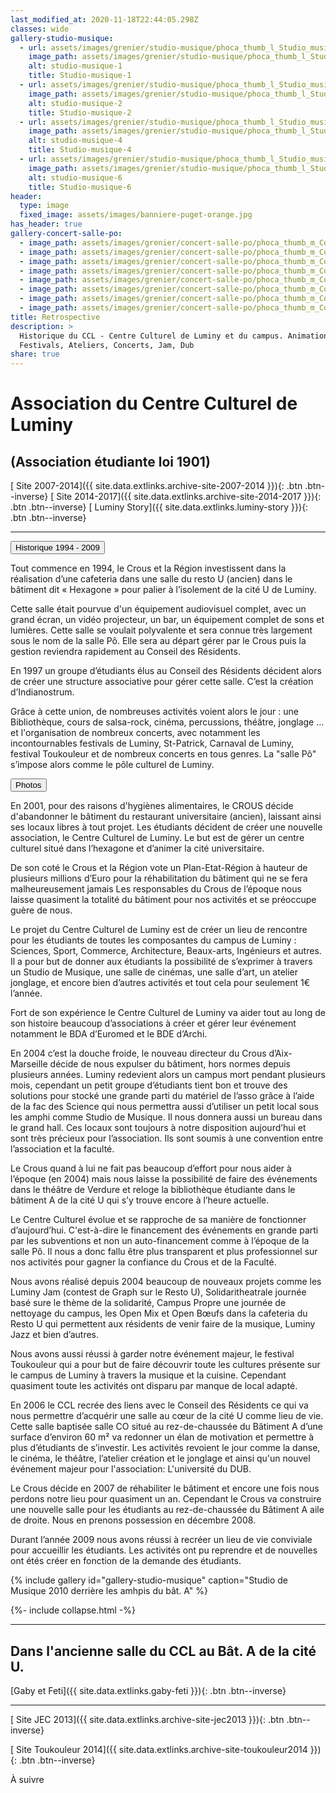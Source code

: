 ```yaml
---
last_modified_at: 2020-11-18T22:44:05.298Z
classes: wide
gallery-studio-musique:
  - url: assets/images/grenier/studio-musique/phoca_thumb_l_Studio_musique-001.JPG
    image_path: assets/images/grenier/studio-musique/phoca_thumb_l_Studio_musique-001.JPG
    alt: studio-musique-1
    title: Studio-musique-1
  - url: assets/images/grenier/studio-musique/phoca_thumb_l_Studio_musique-002.JPG
    image_path: assets/images/grenier/studio-musique/phoca_thumb_l_Studio_musique-002.JPG
    alt: studio-musique-2
    title: Studio-musique-2
  - url: assets/images/grenier/studio-musique/phoca_thumb_l_Studio_musique-004.JPG
    image_path: assets/images/grenier/studio-musique/phoca_thumb_l_Studio_musique-004.JPG
    alt: studio-musique-4
    title: Studio-musique-4
  - url: assets/images/grenier/studio-musique/phoca_thumb_l_Studio_musique-006.JPG
    image_path: assets/images/grenier/studio-musique/phoca_thumb_l_Studio_musique-006.JPG
    alt: studio-musique-6
    title: Studio-musique-6
header:
  type: image
  fixed_image: assets/images/banniere-puget-orange.jpg
has_header: true
gallery-concert-salle-po:
  - image_path: assets/images/grenier/concert-salle-po/phoca_thumb_m_Concerts_salle_po-031.JPG
  - image_path: assets/images/grenier/concert-salle-po/phoca_thumb_m_Concerts_salle_po-031.JPG
  - image_path: assets/images/grenier/concert-salle-po/phoca_thumb_m_Concerts_salle_po-048.JPG
  - image_path: assets/images/grenier/concert-salle-po/phoca_thumb_m_Concerts_salle_po-069.JPG
  - image_path: assets/images/grenier/concert-salle-po/phoca_thumb_m_Concerts_salle_po-072.JPG
  - image_path: assets/images/grenier/concert-salle-po/phoca_thumb_m_Concerts_salle_po-086.JPG
  - image_path: assets/images/grenier/concert-salle-po/phoca_thumb_m_Concerts_salle_po-102.JPG
  - image_path: assets/images/grenier/concert-salle-po/phoca_thumb_m_Concerts_salle_po-112.JPG
title: Retrospective
description: >
  Historique du CCL - Centre Culturel de Luminy et du campus. Animations,
  Festivals, Ateliers, Concerts, Jam, Dub
share: true
---
```

<!-- https://mmistakes.github.io/minimal-mistakes/docs/helpers/#gallery -->

Association du Centre Culturel de Luminy
========================================

(Association étudiante loi 1901)
--------------------------------

[<i class="fas fa-globe"></i> Site 2007-2014]({{ site.data.extlinks.archive-site-2007-2014 }}){: .btn .btn--inverse}
[<i class="fas fa-globe"></i> Site 2014-2017]({{ site.data.extlinks.archive-site-2014-2017 }}){: .btn .btn--inverse}
[<i class="fab fa-facebook-square"></i> Luminy Story]({{ site.data.extlinks.luminy-story }}){: .btn .btn--inverse}

______________

<button class="collapsible" id="historique-1994-2009">Historique 1994 - 2009</button>

<!-- <div class="content" id="yamldata" markdown="1" style="display: none"> -->
<div class="content" id="historique-1994-2009data" markdown="1">

Tout commence en 1994, le Crous et la Région investissent dans la réalisation d’une cafeteria dans une salle du resto U (ancien) dans le bâtiment dit « Hexagone » pour palier à l’isolement de la cité U de Luminy.

Cette salle était pourvue d'un équipement audiovisuel complet, avec un grand écran, un vidéo projecteur, un bar, un équipement complet de sons et lumières. Cette salle se voulait polyvalente et sera connue très largement sous le nom de la salle Pô. Elle sera au départ gérer par le Crous puis la gestion reviendra rapidement au Conseil des Résidents.

En 1997 un groupe d’étudiants élus au Conseil des Résidents décident alors de créer une structure associative pour gérer cette salle. C’est la création d’Indianostrum.

Grâce à cette union, de nombreuses activités voient alors le jour : une Bibliothèque, cours de salsa-rock, cinéma, percussions, théâtre, jonglage … et l'organisation de nombreux concerts, avec notamment les incontournables festivals de Luminy, St-Patrick, Carnaval de Luminy, festival Toukouleur  et de nombreux concerts en tous genres. La "salle Pô" s’impose alors comme le pôle culturel de Luminy.

<button class="collapsible" id="gallery-concert-salle-po">Photos</button>
<div class="content" id="gallery-concert-salle-podata" markdown="1"
style="display: none">
{% include gallery id="gallery-concert-salle-po" caption="Concerts à la salle Pô" %}
</div>

En 2001, pour des raisons d'hygiènes alimentaires, le CROUS décide d'abandonner le bâtiment du restaurant universitaire (ancien), laissant ainsi ses locaux libres à tout projet. Les étudiants décident de créer une nouvelle association, le Centre Culturel de Luminy. Le but est de gérer un centre culturel situé dans l’hexagone et d’animer la cité universitaire.

De son coté le Crous et la Région vote un Plan-Etat-Région à hauteur de plusieurs millions d’Euro pour la réhabilitation du bâtiment qui ne se fera malheureusement jamais Les responsables du Crous de l’époque nous laisse quasiment la totalité du bâtiment pour nos activités et se préoccupe guère de nous.

Le projet du Centre Culturel de Luminy est de créer un lieu de rencontre pour les étudiants de toutes les composantes du campus de Luminy : Sciences, Sport, Commerce, Architecture, Beaux-arts, Ingénieurs et autres. Il a pour but de donner aux étudiants la possibilité de s’exprimer à travers un Studio de Musique, une salle de cinémas, une salle d’art, un atelier jonglage, et encore bien d’autres activités et tout cela pour seulement 1€ l’année.

Fort de son expérience le Centre Culturel de Luminy va aider tout au long de son histoire beaucoup d’associations à créer et gérer leur événement notamment le BDA d’Euromed et le BDE d’Archi.

En 2004 c’est la douche froide, le nouveau directeur du Crous d’Aix-Marseille décide de nous expulser du bâtiment, hors normes depuis plusieurs années. Luminy redevient alors un campus mort pendant plusieurs mois, cependant un petit groupe d’étudiants tient bon et trouve des solutions pour stocké une grande parti du matériel de l’asso grâce à l’aide de la fac des Science qui nous permettra aussi d’utiliser un petit local sous les amphi comme Studio de Musique. Il nous donnera aussi un bureau dans le grand hall. Ces locaux sont toujours à notre disposition aujourd’hui et sont très précieux pour l’association. Ils sont soumis à une convention entre l’association et la faculté.

Le Crous quand à lui ne fait pas beaucoup d’effort pour nous aider à l’époque (en 2004) mais nous laisse la possibilité de faire des événements dans le théâtre de Verdure et reloge la bibliothèque étudiante dans le bâtiment A de la cité U qui s’y trouve encore à l’heure actuelle.

Le Centre Culturel évolue et se rapproche de sa manière de fonctionner d’aujourd’hui. C'est-à-dire le financement des événements en grande parti par les subventions et non un auto-financement comme à l’époque de la salle Pô. Il nous a donc fallu être plus transparent et plus professionnel sur nos activités pour gagner la confiance du Crous et de la Faculté.

Nous avons réalisé depuis 2004 beaucoup de nouveaux projets comme les Luminy Jam (contest de Graph sur le Resto U), Solidaritheatrale journée basé sure le thème de la solidarité, Campus Propre une journée de nettoyage du campus, les Open Mix et Open Bœufs dans la cafeteria du Resto U qui permettent aux résidents de venir faire de la musique, Luminy Jazz et bien d’autres.

Nous avons aussi réussi à garder notre événement majeur, le festival Toukouleur qui a pour but de faire découvrir toute les cultures présente sur le campus de Luminy à travers la musique et la cuisine. Cependant quasiment toute les activités ont disparu par manque de local adapté.

En 2006 le CCL recrée des liens avec le Conseil des Résidents ce qui va nous permettre d’acquérir une salle au cœur de la cité U comme lieu de vie. Cette salle baptisée salle CO situé au rez-de-chaussée du Bâtiment A d’une surface d’environ 60 m² va redonner un élan de motivation et permettre à plus d’étudiants de s’investir. Les activités revoient le jour comme la danse, le cinéma, le théâtre, l’atelier création et le jonglage et ainsi qu'un nouvel événement majeur pour l'association: L'université du DUB.

Le Crous décide en 2007 de réhabiliter le bâtiment et encore une fois nous perdons notre lieu pour quasiment un an. Cependant le Crous va construire une nouvelle salle pour les étudiants au rez-de-chaussée du Bâtiment A aile de droite. Nous en prenons possession en décembre 2008.

Durant l’année 2009 nous avons réussi à recréer un lieu de vie conviviale pour accueillir les étudiants. Les activités ont pu reprendre et de nouvelles ont étés créer en fonction de la demande des étudiants.



</div>

{% include gallery id="gallery-studio-musique" caption="Studio de Musique 2010 derrière les amhpis du bât. A" %}

{%- include collapse.html -%}

_______________________

## Dans l'ancienne salle du CCL au Bât. A de la cité U.

[Gaby et Feti]({{ site.data.extlinks.gaby-feti }}){: .btn .btn--inverse}

____________



[<i class="fas fa-globe"></i> Site JEC 2013]({{ site.data.extlinks.archive-site-jec2013 }}){: .btn .btn--inverse}

[<i class="fas fa-globe"></i> Site Toukouleur 2014]({{ site.data.extlinks.archive-site-toukouleur2014 }}){: .btn .btn--inverse}

À suivre

